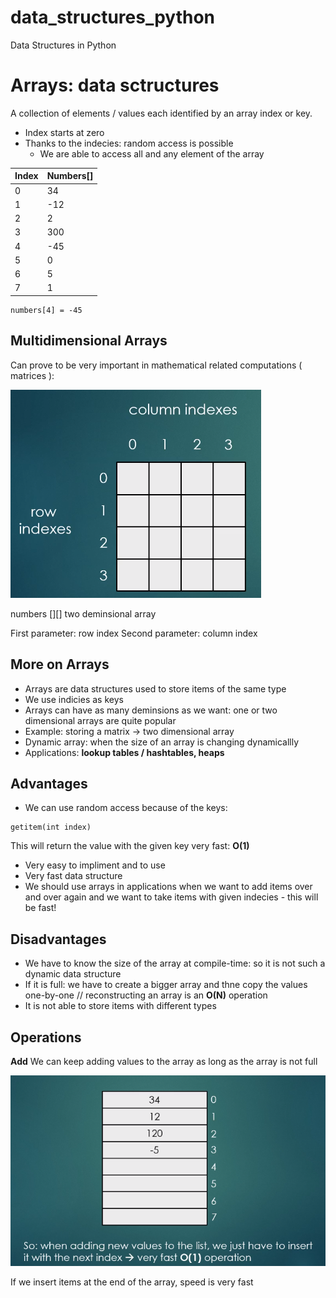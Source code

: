 # data_structures_python
Data Structures in Python

# Arrays: data sctructures

A collection of elements / values each identified by an array index or key.

- Index starts at zero
- Thanks to the indecies: random access is possible
  - We are able to access all and any element of the array

| Index  | Numbers[] |
| ------------- | ------------- |
| 0  | 34  |
| 1  | -12 |
| 2  | 2   |
| 3  | 300 |
| 4  | -45 |
| 5  |  0  |
| 6  | 5   |
| 7  |  1  |

```
numbers[4] = -45
```

## Multidimensional Arrays

Can prove to be very important in mathematical related computations ( matrices ):

![Screenshot](multideminsional%20arrays.png)

numbers [][] two deminsional array

First parameter: row index
Second parameter: column index

## More on Arrays

- Arrays are data structures used to store items of the same type
- We use indicies as keys
- Arrays can have as many deminsions as we want: one or two dimensional arrays are quite popular
- Example: storing a matrix → two dimensional array
- Dynamic array: when the size of an array is changing dynamicallly
- Applications: **lookup tables / hashtables, heaps**

## Advantages
- We can use random access because of the keys: 
```
getitem(int index)
```
This will return the value with the given key very fast: **O(1)**
- Very easy to impliment and to use
- Very fast data structure
- We should use arrays in applications when we want to add items over and over again and we want to take items with given indecies - this will be fast!

## Disadvantages

- We have to know the size of the array at compile-time: so it is not such a dynamic data structure
- If it is full: we have to create a bigger array and thne copy the values one-by-one // reconstructing an array is an **O(N)** operation
- It is not able to store items with different types

## Operations

**Add**
We can keep adding values to the array as long as the array is not full

![Screenshot](add_operation.png)

If we insert items at the end of the array, speed is very fast

